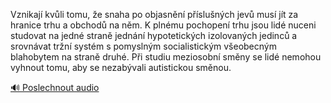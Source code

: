 
Vznikají kvůli tomu, že snaha po objasnění příslušných jevů musí jít za hranice trhu a obchodů na něm. K plnému pochopení trhu jsou lidé nuceni studovat na jedné straně jednání hypotetických izolovaných jedinců a srovnávat tržní systém s pomyslným socialistickým všeobecným blahobytem na straně druhé. Při studiu meziosobní směny se lidé nemohou vyhnout tomu, aby se nezabývali autistickou směnou.

[🔊 Poslechnout audio](/data/7-paragraphs/audio/chapter_47/para_010-Vznikaj-kvli-tomu-e-snaha-po-objasnn-pslu.mp3)
